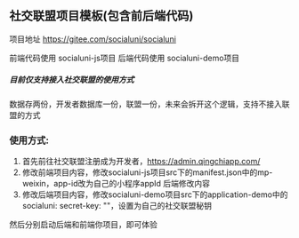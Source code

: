 ## 社交联盟项目模板(包含前后端代码)

项目地址 https://gitee.com/socialuni/socialuni

前端代码使用 socialuni-js项目
后端代码使用 socialuni-demo项目

##### 目前仅支持接入社交联盟的使用方式

数据存两份，开发者数据库一份，联盟一份，未来会拆开这个逻辑，支持不接入联盟的方式

### 使用方式:

1. 首先前往社交联盟注册成为开发者，https://admin.qingchiapp.com/
2. 修改前端项目内容，修改socialuni-js项目src下的manifest.json中的mp-weixin，app-id改为自己的小程序appId
后端修改内容
3. 修改后端项目内容，修改socialuni-demo项目src下的application-demo中的
socialuni:
    secret-key: ""，设置为自己的社交联盟秘钥
   
然后分别启动后端和前端你项目，即可体验